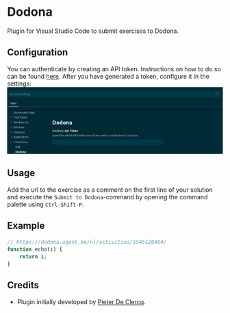 # Dodona
Plugin for Visual Studio Code to submit exercises to Dodona.

## Configuration
You can authenticate by creating an API token. Instructions on how to do so can be found [here](https://dodona-edu.github.io/guides/creating-an-api-token/). After you have generated a token, configure it in the settings:
![API token](assets/api-token.png)

## Usage
Add the url to the exercise as a comment on the first line of your solution and execute the `Submit to Dodona`-command by opening the command palette using `Ctrl-Shift-P`. 

## Example
```javascript
// https://dodona.ugent.be/nl/activities/1545120484/
function echo(i) {
    return i;
}
```

## Credits
- Plugin initially developed by [Pieter De Clercq](https://thepieterdc.github.io/).